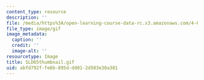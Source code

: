 ```yaml
---
content_type: resource
description: ''
file: /media/https%3A/open-learning-course-data-rc.s3.amazonaws.com/4-614-religious-architecture-and-islamic-cultures-fall-2002/abfd792ffe6b895ddd012d583e30a381_SLD65thumbnail.gif
file_type: image/gif
image_metadata:
  caption: ''
  credit: ''
  image-alt: ''
resourcetype: Image
title: SLD65thumbnail.gif
uid: abfd792f-fe6b-895d-dd01-2d583e30a381
---
```

